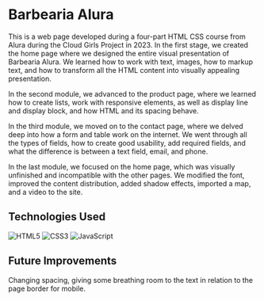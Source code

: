 # Barbearia Alura

This is a web page developed during a four-part HTML CSS course from Alura during the Cloud Girls Project in 2023. In the first stage, we created the home page where we designed the entire visual presentation of Barbearia Alura. We learned how to work with text, images, how to markup text, and how to transform all the HTML content into visually appealing presentation.

In the second module, we advanced to the product page, where we learned how to create lists, work with responsive elements, as well as display line and display block, and how HTML and its spacing behave.

In the third module, we moved on to the contact page, where we delved deep into how a form and table work on the internet. We went through all the types of fields, how to create good usability, add required fields, and what the difference is between a text field, email, and phone.

In the last module, we focused on the home page, which was visually unfinished and incompatible with the other pages. We modified the font, improved the content distribution, added shadow effects, imported a map, and a video to the site.


## Technologies Used

![HTML5](https://img.shields.io/badge/HTML5-E34F26?style=for-the-badge&logo=html5&logoColor=white)
![CSS3](https://img.shields.io/badge/CSS3-1572B6?style=for-the-badge&logo=css3&logoColor=white)
![JavaScript](https://img.shields.io/badge/javascript-%23323330.svg?style=for-the-badge&logo=javascript&logoColor=%23F7DF1E)

<!-- ## Features -->


<!-- ## Getting Started

[Instructions to clone the repository]
[Instructions to install dependencies]
[Instructions to run the project]
-->
<!-- ## Demo -->


## Future Improvements

Changing spacing, giving some breathing room to the text in relation to the page border for mobile.






